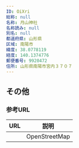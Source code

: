 ```yaml
---
ID: OiXri
総称: null
名称: 月山神社
名称読み: null
別名: null
都道府県: 山形県
区域: 南陽市
緯度: 38.0778119
経度: 140.1374776
郵便番号: 9920472
住所: 山形県南陽市宮内３７０７
---
```


## その他

### 参考URL

| URL | 説明          |
| --- | ------------- |
|     | OpenStreetMap |
